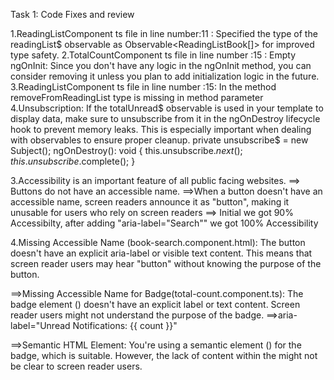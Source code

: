 Task 1: Code Fixes and review

1.ReadingListComponent ts file in  line number:11 : Specified the type of the readingList$ observable as Observable<ReadingListBook[]> for improved type safety.
2.TotalCountComponent ts file in line number :15 : Empty ngOnInit: Since you don't have any logic in the ngOnInit method, you can consider removing it unless you plan to add initialization logic in the future.
3.ReadingListComponent ts file in line number :15: In the method removeFromReadingList type is missing in method parameter
4.Unsubscription: If the totalUnread$ observable is used in your template to display data, make sure to unsubscribe from it in the ngOnDestroy lifecycle hook to prevent memory leaks. This is especially important when dealing with observables to ensure proper cleanup.
private unsubscribe$ = new Subject(); ngOnDestroy(): void { this.unsubscribe$.next(); this.unsubscribe$.complete(); }

3.Accessibility is an important feature of all public facing websites. ==> Buttons do not have an accessible name. ==>When a button doesn't have an accessible name, screen readers announce it as "button", making it unusable for users who rely on screen readers ==> Initial we got 90% Accessibilty, after adding "aria-label="Search"" we got 100% Accessibility

4.Missing Accessible Name (book-search.component.html): The button doesn't have an explicit aria-label or visible text content. This means that screen reader users may hear "button" without knowing the purpose of the button.

==>Missing Accessible Name for Badge(total-count.component.ts): The badge element () doesn't have an explicit label or text content. Screen reader users might not understand the purpose of the badge. ==>aria-label="Unread Notifications: {{ count }}"

==>Semantic HTML Element: You're using a semantic element () for the badge, which is suitable. However, the lack of content within the might not be clear to screen reader users.
